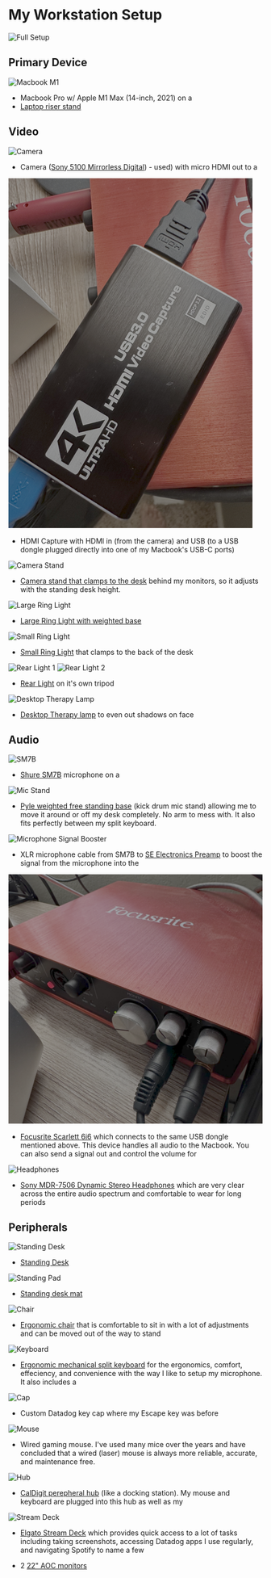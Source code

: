 # My Workstation Setup

![Full Setup](/images/Full_Setup.png)

## Primary Device

![Macbook M1](/images/Macbook.png)
- Macbook Pro w/ Apple M1 Max (14-inch, 2021) on a
- [Laptop riser stand](https://www.amazon.com/gp/product/B07D74DT3B/ref=ppx_yo_dt_b_search_asin_title?ie=UTF8&th=1)

## Video

![Camera](/images/Camera.png)
- Camera ([Sony 5100 Mirrorless Digital](https://www.amazon.com/Sony-16-50mm-Mirrorless-Digital-Renewed/dp/B07P67WHB9?crid=2NK1XCZ9Y2ZXZ&dib=eyJ2IjoiMSJ9.u64_MM7uctQTNI9JbJwyYlqhdXTBt-_DZhoocADCJrAUaIbVxOTreTp7wtpdifGR_cspiJRFKnncOOMDigcfFl1MuHPw9cWsDUmLBWqRXmA91sIkQxeDZV7bz3oxijW2RLiMTSLqPdM0YE-Y_X2W6WqgPoWpPay9RE6COorenEz7fIMgpJ-xVF-qxOpi6HjY94dST_5UP7cmOJrrbtS1z09qsunk39L3-b2b6GQ7Co1RiRinhhdFuvMhb6zPn8TMPmtB6ufUf4464l8dYGkBf4KP8nIaaMjV5AxQa5M9z90Mn9vp4wQuT4F8Vas8F-Mqmv3jGKBkaVHNf1ZqoQn7H_m-hFsZdHsft3rCb3SfA-w.2mn7SjIvfKdPC1QOvwmNXRVj2YqSdZVdWBW9rcvni1k&dib_tag=se&keywords=sony+5100&qid=1736370786&s=electronics&sprefix=sony+5100%2Celectronics%2C134&sr=1-3)) - used) with micro HDMI out to a

![HDMI Converter](/images/HDMICapture.png)
- HDMI Capture with HDMI in (from the camera) and USB (to a USB dongle plugged directly into one of my Macbook's USB-C ports)

![Camera Stand](/images/CameraStand.png)
- [Camera stand that clamps to the desk](https://www.amazon.com/gp/product/B09JYMVY72/ref=ppx_yo_dt_b_search_asin_title?ie=UTF8&psc=1) behind my monitors, so it adjusts with the standing desk height.

![Large Ring Light](/images/RingLight1.png)
- [Large Ring Light with weighted base](https://www.amazon.com/gp/product/B095741MZS/ref=ppx_yo_dt_b_search_asin_title?ie=UTF8&th=1)

![Small Ring Light](/images/RingLight2.png)
- [Small Ring Light](https://www.amazon.com/gp/product/B0774DF3P8/ref=ppx_yo_dt_b_search_asin_title?ie=UTF8&psc=1) that clamps to the back of the desk

![Rear Light 1](/images/RearLights.png)
![Rear Light 2](/images/RearLights2.png)
- [Rear Light](https://www.amazon.com/gp/product/B083SKGBBB/ref=ppx_yo_dt_b_search_asin_title?ie=UTF8&psc=1) on it's own tripod

![Desktop Therapy Lamp](/images/DesktopLight.png)
- [Desktop Therapy lamp](https://www.amazon.com/SUXIO-Light-Therapy-Lamp-Daylight/dp/B0BCWCLJ4R?crid=2B0GIC3DLKZU8&dib=eyJ2IjoiMSJ9.xJtD2bx2_s0pU7mLOsVs4JuBqH23b-DOdSqqm50ry6d3mNy1Mm5hFVKiWwAtwVyXfWdGGPZugxCJ2NWTrnNRxkNOg0QTvbG-6SsZvWn89DAy0goSvcpga_mixanbg-KW5wncEYr0fdfvW7ghCTpqUBmw6bZK_9c3jq3c8B19so0rTJ_0s0nLXiSpjZb52puRwf-lGum2yj-GCgnC_ahvFWioYjA7o0Mr0X6ANZBQmdEdIEmn9d6lF3n01d-dYXidbsXsVkwL5884iJwSpVLeKYKLB4gGMZ7ikofXGD25aUbwmdd9EIexJRU1K28DYs3rzp4FfLyT_6Eu7WdbL2NP_GngVw7jVz_J2ODI5y7pFJPBObgNXVn7S3h-JfhuTlHI0N5GAD60TcLtGo1HTfKO12TReYbiU3rbWxphSLucP5y4mWXyxpkidNIM4oOl_ICA.7Jt1kb1-lo_fQBYcOR8XmOloajXBnhwDDrfN4yxcAUk&dib_tag=se&keywords=therapy%2Blamp&qid=1736371450&sprefix=therapy%2Blamp%2Caps%2C166&sr=8-5&th=1) to even out shadows on face

## Audio

![SM7B](/images/MicrophoneSMB7.png)
- [Shure SM7B](https://www.amazon.com/gp/product/B0002E4Z8M/ref=ppx_yo_dt_b_search_asin_title?ie=UTF8&th=1) microphone on a

![Mic Stand](/images/MicStand.png)
- [Pyle weighted free standing base](https://www.amazon.com/gp/product/B002PAW6EG/ref=ppx_yo_dt_b_search_asin_title?ie=UTF8&th=1) (kick drum mic stand) allowing me to move it around or off my desk completely. No arm to mess with. It also fits perfectly between my split keyboard. 

![Microphone Signal Booster](/images/MicrophoneSignalBooster.png)
- XLR microphone cable from SM7B to [SE Electronics Preamp](https://www.amazon.com/gp/product/B07JNK3HHH/ref=ppx_yo_dt_b_search_asin_title?ie=UTF8&psc=1) to boost the signal from the microphone into the

![Audio Converter](/images/AudioConverter.png)
- [Focusrite Scarlett 6i6](https://www.amazon.com/gp/product/B00JRQCNGW/ref=ppx_yo_dt_b_search_asin_title?ie=UTF8&psc=1) which connects to the same USB dongle mentioned above. This device handles all audio to the Macbook. You can also send a signal out and control the volume for

![Headphones](/images/Headphones.png)
- [Sony MDR-7506 Dynamic Stereo Headphones](https://www.amazon.com/Sony-MDR7506-Professional-Diaphragm-Headphone/dp/B000AJIF4E?crid=5EMQ423I400H&dib=eyJ2IjoiMSJ9.ceDuNtBUVASTXNnGxeugmjU_MnNxeT3pz-gi3bkQxevdU8LyeL9YoYxb4qgP3aDDtoJxpGWLPyclQvLkyQiuyGvm2FDWqTxP931mbFOruHPde3ft4mrUW4fZ5bnWi536nAsgQm0o1qQBqo_Fe-VJWvTs4UKmxeutOcnHnbGMGCq0xmfQi9zmHkt974jAy42m7SOQOZS_V6VmAiVS9i3PNXflGjDm_5cTd9NooWYruqo.Ncscz6XNu1gogY2rxUH8Yc_0N42_dZgNonTtNoXd2Zg&dib_tag=se&keywords=sony%2BMDR-7506&qid=1736371287&sprefix=sony%2Bmdr-7506%2Caps%2C153&sr=8-3&ufe=app_do%3Aamzn1.fos.9fe8cbfa-bf43-43d1-a707-3f4e65a4b666&th=1) which are very clear across the entire audio spectrum and comfortable to wear for long periods

## Peripherals

![Standing Desk](/images/StandingDesk.png)
- [Standing Desk](https://www.amazon.com/gp/product/B07Q3TGL7M/ref=ppx_yo_dt_b_search_asin_title?ie=UTF8&th=1)

![Standing Pad](/images/StandingDeskPad.png)
- [Standing desk mat](https://www.amazon.com/gp/product/B00V3TO9EK/ref=ppx_yo_dt_b_search_asin_title?ie=UTF8&th=1)

![Chair](/images/Chair.png)
- [Ergonomic chair](https://www.amazon.com/gp/product/B08R64L9W9/ref=ppx_yo_dt_b_search_asin_title?ie=UTF8&th=1) that is comfortable to sit in with a lot of adjustments and can be moved out of the way to stand

![Keyboard](/images/Keyboard.png)
- [Ergonomic mechanical split keyboard](https://www.amazon.com/gp/product/B09G5KZXFK/ref=ppx_yo_dt_b_search_asin_title?ie=UTF8&psc=1) for the ergonomics, comfort, effeciency, and convenience with the way I like to setup my microphone. It also includes a

![Cap](/images/CustomKeyCap.png)
- Custom Datadog key cap where my Escape key was before

![Mouse](/images/Mouse.png)
- Wired gaming mouse. I've used many mice over the years and have concluded that a wired (laser) mouse is always more reliable, accurate, and maintenance free.

![Hub](/images/PerepheralHub.png)
- [CalDigit perepheral hub](https://www.amazon.com/gp/product/B07CZPV8DF/ref=ppx_yo_dt_b_search_asin_title?ie=UTF8&psc=1) (like a docking station). My mouse and keyboard are plugged into this hub as well as my

![Stream Deck](/images/StreamDeck.png)
- [Elgato Stream Deck](https://www.amazon.com/Elgato-Stream-Deck-MK-2-Controller/dp/B09738CV2G?crid=3O9F8XK0YOL6Y&dib=eyJ2IjoiMSJ9.DnKGuy9SJK53bS0om0K6AIY-0UgtjJxKpnl-lo6S7s8kyVfPH3ZOyz7JMmEMyhDVpXvxBgPHZ_CWs_P_ekXubQ1ps0pnDYOPN8qogh2C6B-EoH2sfBxuJz-jmFxHrrz5Bk6Jgac43kNvkgcvGhToE1ITGThoIMLS6_pqmXSUx9Dkxu0MuL-HodILLdPA_jbDq2TOYVd0ge2EgfXsPV0dsTtFTQISnLzHBZGCrzoBWZw.PbfwFUeizu_cK7kk2RLZqiq02oAvkv3XlPP7PghpinY&dib_tag=se&keywords=stream%2Bdeck&qid=1736371591&sprefix=stream%2Bdeck%2Caps%2C158&sr=8-3&ufe=app_do%3Aamzn1.fos.9fe8cbfa-bf43-43d1-a707-3f4e65a4b666&th=1) which provides quick access to a lot of tasks including taking screenshots, accessing Datadog apps I use regularly, and navigating Spotify to name a few

- 2 [22" AOC monitors](https://www.amazon.com/gp/product/B07GF4S4B8/ref=ppx_yo_dt_b_search_asin_title?ie=UTF8&th=1)



